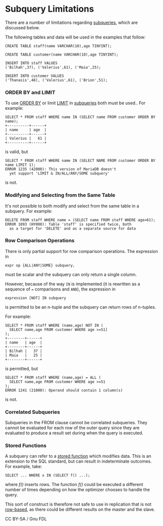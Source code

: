 # Subquery Limitations

There are a number of limitations regarding [subqueries](./), which are discussed below.

The following tables and data will be used in the examples that follow:

```
CREATE TABLE staff(name VARCHAR(10),age TINYINT);

CREATE TABLE customer(name VARCHAR(10),age TINYINT);
```

```
INSERT INTO staff VALUES 
('Bilhah',37), ('Valerius',61), ('Maia',25);

INSERT INTO customer VALUES 
('Thanasis',48), ('Valerius',61), ('Brion',51);
```

### ORDER BY and LIMIT

To use [ORDER BY](../../order-by.md) or limit [LIMIT](../../limit.md) in [subqueries](./) both must be used.. For example:

```
SELECT * FROM staff WHERE name IN (SELECT name FROM customer ORDER BY name);
+----------+------+
| name     | age  |
+----------+------+
| Valerius |   61 |
+----------+------+
```

is valid, but

```
SELECT * FROM staff WHERE name IN (SELECT NAME FROM customer ORDER BY name LIMIT 1);
ERROR 1235 (42000): This version of MariaDB doesn't 
  yet support 'LIMIT & IN/ALL/ANY/SOME subquery'
```

is not.

### Modifying and Selecting from the Same Table

It's not possible to both modify and select from the same table in a subquery. For example:

```
DELETE FROM staff WHERE name = (SELECT name FROM staff WHERE age=61);
ERROR 1093 (HY000): Table 'staff' is specified twice, both 
  as a target for 'DELETE' and as a separate source for data
```

### Row Comparison Operations

There is only partial support for row comparison operations. The expression in

```
expr op {ALL|ANY|SOME} subquery,
```

must be scalar and the subquery can only return a single column.

However, because of the way `IN` is implemented (it is rewritten as a sequence of `=` comparisons and `AND`), the expression in

```
expression [NOT] IN subquery
```

is permitted to be an n-tuple and the subquery can return rows of n-tuples.

For example:

```
SELECT * FROM staff WHERE (name,age) NOT IN (
  SELECT name,age FROM customer WHERE age >=51]
);
+--------+------+
| name   | age  |
+--------+------+
| Bilhah |   37 |
| Maia   |   25 |
+--------+------+
```

is permitted, but

```
SELECT * FROM staff WHERE (name,age) = ALL (
  SELECT name,age FROM customer WHERE age >=51
);
ERROR 1241 (21000): Operand should contain 1 column(s)
```

is not.

### Correlated Subqueries

Subqueries in the FROM clause cannot be correlated subqueries. They cannot be evaluated for each row of the outer query since they are evaluated to produce a result set during when the query is executed.

### Stored Functions

A subquery can refer to a [stored function](../../../../../../server-usage/stored-routines/stored-functions/) which modifies data. This is an extension to the SQL standard, but can result in indeterminate outcomes. For example, take:

```
SELECT ... WHERE x IN (SELECT f() ...);
```

where _f()_ inserts rows. The function _f()_ could be executed a different number of times depending on how the optimizer chooses to handle the query.

This sort of construct is therefore not safe to use in replication that is not [row-based](../../../../../../server-management/server-monitoring-logs/binary-log/binary-log-formats.md), as there could be different results on the master and the slave.

CC BY-SA / Gnu FDL

